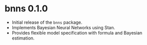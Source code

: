 # bnns 0.1.0

* Initial release of the `bnns` package.
* Implements Bayesian Neural Networks using Stan.
* Provides flexible model specification with formula and Bayesian estimation.

